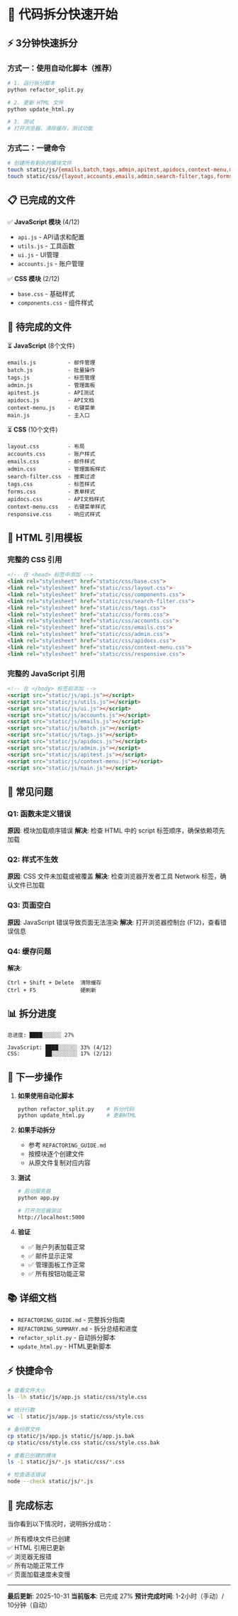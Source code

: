 # 🚀 代码拆分快速开始

## ⚡ 3分钟快速拆分

### 方式一：使用自动化脚本（推荐）

```bash
# 1. 运行拆分脚本
python refactor_split.py

# 2. 更新 HTML 文件
python update_html.py

# 3. 测试
# 打开浏览器，清除缓存，测试功能
```

### 方式二：一键命令

```bash
# 创建所有剩余的模块文件
touch static/js/{emails,batch,tags,admin,apitest,apidocs,context-menu,main}.js
touch static/css/{layout,accounts,emails,admin,search-filter,tags,forms,apidocs,context-menu,responsive}.css
```

## 📋 已完成的文件

✅ **JavaScript 模块** (4/12)
- `api.js` - API请求和配置
- `utils.js` - 工具函数
- `ui.js` - UI管理
- `accounts.js` - 账户管理

✅ **CSS 模块** (2/12)
- `base.css` - 基础样式
- `components.css` - 组件样式

## 📝 待完成的文件

⏳ **JavaScript** (8个文件)
```
emails.js          - 邮件管理
batch.js           - 批量操作
tags.js            - 标签管理
admin.js           - 管理面板
apitest.js         - API测试
apidocs.js         - API文档
context-menu.js    - 右键菜单
main.js            - 主入口
```

⏳ **CSS** (10个文件)
```
layout.css         - 布局
accounts.css       - 账户样式
emails.css         - 邮件样式
admin.css          - 管理面板样式
search-filter.css  - 搜索过滤
tags.css           - 标签样式
forms.css          - 表单样式
apidocs.css        - API文档样式
context-menu.css   - 右键菜单样式
responsive.css     - 响应式样式
```

## 🔧 HTML 引用模板

### 完整的 CSS 引用

```html
<!-- 在 <head> 标签中添加 -->
<link rel="stylesheet" href="static/css/base.css">
<link rel="stylesheet" href="static/css/layout.css">
<link rel="stylesheet" href="static/css/components.css">
<link rel="stylesheet" href="static/css/search-filter.css">
<link rel="stylesheet" href="static/css/tags.css">
<link rel="stylesheet" href="static/css/forms.css">
<link rel="stylesheet" href="static/css/accounts.css">
<link rel="stylesheet" href="static/css/emails.css">
<link rel="stylesheet" href="static/css/admin.css">
<link rel="stylesheet" href="static/css/apidocs.css">
<link rel="stylesheet" href="static/css/context-menu.css">
<link rel="stylesheet" href="static/css/responsive.css">
```

### 完整的 JavaScript 引用

```html
<!-- 在 </body> 标签前添加 -->
<script src="static/js/api.js"></script>
<script src="static/js/utils.js"></script>
<script src="static/js/ui.js"></script>
<script src="static/js/accounts.js"></script>
<script src="static/js/emails.js"></script>
<script src="static/js/batch.js"></script>
<script src="static/js/tags.js"></script>
<script src="static/js/apidocs.js"></script>
<script src="static/js/admin.js"></script>
<script src="static/js/apitest.js"></script>
<script src="static/js/context-menu.js"></script>
<script src="static/js/main.js"></script>
```

## 🐛 常见问题

### Q1: 函数未定义错误
**原因**: 模块加载顺序错误
**解决**: 检查 HTML 中的 script 标签顺序，确保依赖项先加载

### Q2: 样式不生效
**原因**: CSS 文件未加载或被覆盖
**解决**: 检查浏览器开发者工具 Network 标签，确认文件已加载

### Q3: 页面空白
**原因**: JavaScript 错误导致页面无法渲染
**解决**: 打开浏览器控制台 (F12)，查看错误信息

### Q4: 缓存问题
**解决**: 
```
Ctrl + Shift + Delete  清除缓存
Ctrl + F5              硬刷新
```

## 📊 拆分进度

```
总进度: ████░░░░░░ 27%

JavaScript: ████░░░░░░ 33% (4/12)
CSS:        ██░░░░░░░░ 17% (2/12)
```

## 🎯 下一步操作

1. **如果使用自动化脚本**
   ```bash
   python refactor_split.py    # 拆分代码
   python update_html.py       # 更新HTML
   ```

2. **如果手动拆分**
   - 参考 `REFACTORING_GUIDE.md`
   - 按模块逐个创建文件
   - 从原文件复制对应内容

3. **测试**
   ```bash
   # 启动服务器
   python app.py
   
   # 打开浏览器测试
   http://localhost:5000
   ```

4. **验证**
   - ✅ 账户列表加载正常
   - ✅ 邮件显示正常
   - ✅ 管理面板工作正常
   - ✅ 所有按钮功能正常

## 📚 详细文档

- `REFACTORING_GUIDE.md` - 完整拆分指南
- `REFACTORING_SUMMARY.md` - 拆分总结和进度
- `refactor_split.py` - 自动拆分脚本
- `update_html.py` - HTML更新脚本

## ⚡ 快捷命令

```bash
# 查看文件大小
ls -lh static/js/app.js static/css/style.css

# 统计行数
wc -l static/js/app.js static/css/style.css

# 备份原文件
cp static/js/app.js static/js/app.js.bak
cp static/css/style.css static/css/style.css.bak

# 查看已创建的模块
ls -1 static/js/*.js static/css/*.css

# 检查语法错误
node --check static/js/*.js
```

## 🎉 完成标志

当你看到以下情况时，说明拆分成功：

✅ 所有模块文件已创建  
✅ HTML 引用已更新  
✅ 浏览器无报错  
✅ 所有功能正常工作  
✅ 页面加载速度未变慢  

---

**最后更新**: 2025-10-31
**当前版本**: 已完成 27%
**预计完成时间**: 1-2小时（手动）/ 10分钟（自动）

